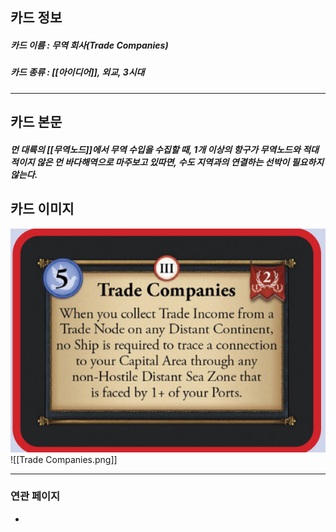 ## 카드 정보
##### 카드 이름 : 무역 회사(Trade Companies)
##### 카드 종류 : [[아이디어]], 외교, 3시대
---
## 카드 본문
##### 먼 대륙의 [[무역노드]]에서 무역 수입을 수집할 때, 1개 이상의 항구가 무역노드와 적대적이지 않은 먼 바다해역으로 마주보고 있따면, 수도 지역과의 연결하는 선박이 필요하지 않는다.

## 카드 이미지
<img src="\Assets\Trade Companies.png"/>
![[Trade Companies.png]]

--- 

### 연관 페이지
- 
